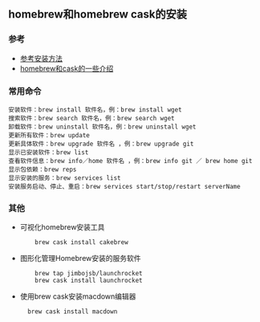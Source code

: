 ## homebrew和homebrew cask的安装
### 参考
  * [参考安装方法](https://www.cnblogs.com/51fx/p/7004429.html)
  * [homebrew和cask的一些介绍](https://blog.csdn.net/yangyangzhang1990/article/details/51578565)
### 常用命令
  ```
  安装软件：brew install 软件名，例：brew install wget
  搜索软件：brew search 软件名，例：brew search wget
  卸载软件：brew uninstall 软件名，例：brew uninstall wget
  更新所有软件：brew update
  更新具体软件：brew upgrade 软件名 ，例：brew upgrade git
  显示已安装软件：brew list
  查看软件信息：brew info／home 软件名 ，例：brew info git ／ brew home git
  显示包依赖：brew reps
  显示安装的服务：brew services list
  安装服务启动、停止、重启：brew services start/stop/restart serverName
```
### 其他
  * 可视化homebrew安装工具
    ``` 
    	brew cask install cakebrew
	```
  * 图形化管理Homebrew安装的服务软件
    ``` 
    	brew tap jimbojsb/launchrocket
		brew cask install launchrocket
	```
  * 使用brew cask安装macdown编辑器
    ``` 
      brew cask install macdown
  ```